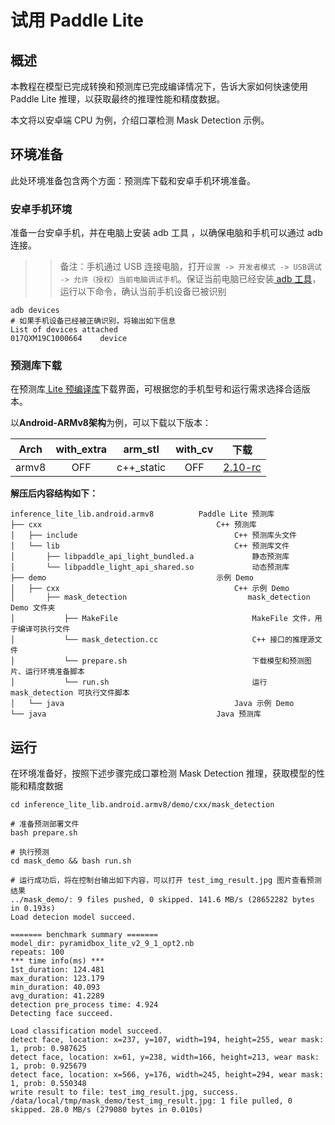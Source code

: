# 试用 Paddle Lite

## 概述

本教程在模型已完成转换和预测库已完成编译情况下，告诉大家如何快速使用 Paddle Lite 推理，以获取最终的推理性能和精度数据。

本文将以安卓端 CPU 为例，介绍口罩检测 Mask Detection 示例。

## 环境准备

此处环境准备包含两个方面：预测库下载和安卓手机环境准备。

### 安卓手机环境

准备一台安卓手机，并在电脑上安装 adb 工具 ，以确保电脑和手机可以通过 adb 连接。

>> 备注：手机通过 USB 连接电脑，打开`设置 -> 开发者模式 -> USB调试 -> 允许（授权）当前电脑调试手机`。保证当前电脑已经安装[ adb 工具](https://developer.android.com/studio/command-line/adb)，运行以下命令，确认当前手机设备已被识别

``` shell
adb devices
# 如果手机设备已经被正确识别，将输出如下信息
List of devices attached
017QXM19C1000664	device
```

### 预测库下载
在预测库[ Lite 预编译库](release_lib)下载界面，可根据您的手机型号和运行需求选择合适版本。

以**Android-ARMv8架构**为例，可以下载以下版本：

| Arch  | with_extra | arm_stl | with_cv | 下载 |
|:-------:|:-----:|:-----:|:-----:|:-------:|
| armv8 | OFF | c++_static | OFF |[ 2.10-rc ](https://github.com/PaddlePaddle/Paddle-Lite/releases/download/v2.10-rc/inference_lite_lib.android.armv8.gcc.c++_static.tar.gz)|

**解压后内容结构如下：**

```shell
inference_lite_lib.android.armv8          Paddle Lite 预测库
├── cxx                                       C++ 预测库
│   ├── include                                   C++ 预测库头文件
│   └── lib                                       C++ 预测库文件
│       ├── libpaddle_api_light_bundled.a             静态预测库
│       └── libpaddle_light_api_shared.so             动态预测库
├── demo                                      示例 Demo
│   ├── cxx                                       C++ 示例 Demo
│       ├── mask_detection                           mask_detection Demo 文件夹
│           ├── MakeFile                              MakeFile 文件，用于编译可执行文件
│           └── mask_detection.cc                     C++ 接口的推理源文件
│           └── prepare.sh                            下载模型和预测图片、运行环境准备脚本
│           └── run.sh                                运行 mask_detection 可执行文件脚本
│   └── java                                      Java 示例 Demo
└── java                                      Java 预测库
```

## 运行
在环境准备好，按照下述步骤完成口罩检测 Mask Detection 推理，获取模型的性能和精度数据

```shell
cd inference_lite_lib.android.armv8/demo/cxx/mask_detection

# 准备预测部署文件
bash prepare.sh

# 执行预测
cd mask_demo && bash run.sh

# 运行成功后，将在控制台输出如下内容，可以打开 test_img_result.jpg 图片查看预测结果
../mask_demo/: 9 files pushed, 0 skipped. 141.6 MB/s (28652282 bytes in 0.193s)
Load detecion model succeed.

======= benchmark summary =======
model_dir: pyramidbox_lite_v2_9_1_opt2.nb
repeats: 100
*** time info(ms) ***
1st_duration: 124.481
max_duration: 123.179
min_duration: 40.093
avg_duration: 41.2289
detection pre_process time: 4.924
Detecting face succeed.

Load classification model succeed.
detect face, location: x=237, y=107, width=194, height=255, wear mask: 1, prob: 0.987625
detect face, location: x=61, y=238, width=166, height=213, wear mask: 1, prob: 0.925679
detect face, location: x=566, y=176, width=245, height=294, wear mask: 1, prob: 0.550348
write result to file: test_img_result.jpg, success.
/data/local/tmp/mask_demo/test_img_result.jpg: 1 file pulled, 0 skipped. 28.0 MB/s (279080 bytes in 0.010s)
```
